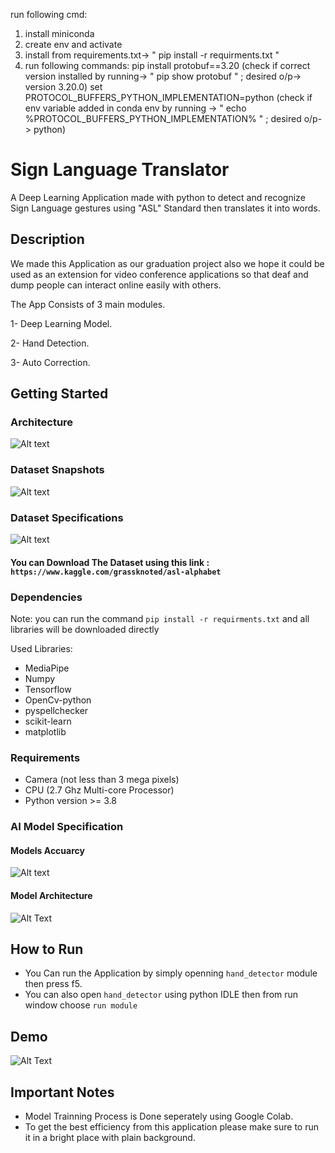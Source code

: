 run following cmd:

1.  install miniconda
2.  create env and activate
3.  install from requirements.txt-> " pip install -r requirments.txt "
4.  run following commands:
    pip install protobuf==3.20 (check if correct version installed by running-> " pip show protobuf " ; desired o/p-> version 3.20.0)
    set PROTOCOL_BUFFERS_PYTHON_IMPLEMENTATION=python (check if env variable added in conda env by running -> " echo %PROTOCOL_BUFFERS_PYTHON_IMPLEMENTATION% " ; desired o/p-> python)

# Sign Language Translator

A Deep Learning Application made with python to detect and recognize Sign Language gestures using "ASL" Standard then translates it into words.

## Description

We made this Application as our graduation project also we hope it could be used as an extension for video conference applications so that deaf and dump people can interact online easily with others.

The App Consists of 3 main modules.

1- Deep Learning Model.

2- Hand Detection.

3- Auto Correction.

## Getting Started

### Architecture

![Alt text](Assets/SimpleArch.png?raw=true "Title")

### Dataset Snapshots

![Alt text](Assets/DatasetSnapShots.jpg?raw=true "Title")

### Dataset Specifications

![Alt text](Assets/DatasetSpecs.jpg?raw=true "Title")

#### You can Download The Dataset using this link : `https://www.kaggle.com/grassknoted/asl-alphabet`

### Dependencies

Note: you can run the command `pip install -r requirments.txt` and all libraries will be downloaded directly

Used Libraries:

- MediaPipe
- Numpy
- Tensorflow
- OpenCv-python
- pyspellchecker
- scikit-learn
- matplotlib

### Requirements

- Camera (not less than 3 mega pixels)
- CPU (2.7 Ghz Multi-core Processor)
- Python version >= 3.8

### AI Model Specification

#### Models Accuarcy

![Alt text](Assets/models_acc.png?raw=true "Title")

#### Model Architecture

![Alt Text](Assets/Model_arch.png)

## How to Run

- You Can run the Application by simply openning `hand_detector` module then press f5.
- You can also open `hand_detector` using python IDLE then from run window choose `run module`

## Demo

![Alt Text](Assets/demo.gif)

## Important Notes

- Model Trainning Process is Done seperately using Google Colab.
- To get the best efficiency from this application please make sure to run it in a bright place with plain background.

